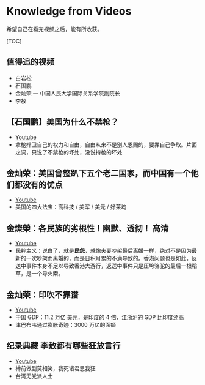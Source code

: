 # Knowledge from Videos

希望自己在看完视频之后，能有所收获。

[TOC]

## 值得追的视频

* 白岩松
* 石国鹏
* 金灿荣 — 中国人民大学国际关系学院副院长
* 李敖

## 【石国鹏】美国为什么不禁枪？

* [Youtube](<https://www.youtube.com/watch?v=cd-lZgKxrlk>)
* 拿枪捍卫自己的权力和自由，自由从来不是别人恩赐的，要靠自己争取。片面之词，只说了不禁枪的坏处，没说持枪的坏处

## 金灿荣：美国曾整趴下五个老二国家，而中国有一个他们都没有的优点

* [Youtube](<https://www.youtube.com/watch?v=5cbM4MmgDfU>)
* 美国的四大法宝：高科技 / 美军 / 美元 / 好莱坞

## 金燦榮：各民族的劣根性！幽默、透彻！ 高清

* [Youtube](<https://www.youtube.com/watch?v=RSEgEb2WUx8>)
* 民粹主义：说白了，就是**民怨**，就像夫妻吵架最后离婚一样，绝对不是因为最新的一次吵架而离婚的，而是日积月累的不满导致的。香港问题也是如此，反送中事件本身不足以导致香港大游行，返送中事件只是压垮骆驼的最后一根稻草，是一个导火索。

## 金灿荣：印吹不靠谱

* [Youtube](<https://www.youtube.com/watch?v=R_2sQ53GRI4>)
* 中国 GDP：11.2 万亿 美元，是印度的 4 倍，江浙沪的 GDP 比印度还高
* 津巴布韦通过膨胀奇迹：3000 万亿的面额

## 纪录典藏 李敖都有哪些狂放言行

* [Youtube](<https://www.youtube.com/watch?v=OWgX8wo6kDI>)
* 樽前做剧莫相笑，我死诸君思我狂
* 台湾无党派人士